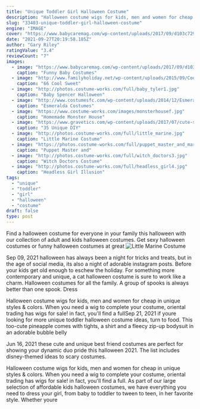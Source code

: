 ```yaml
---
title: "Unique Toddler Girl Halloween Costume"
description: "Halloween costume wigs for kids, men and women for cheap in unique styles & colors. When you need a wig to complete your costume, oriental trading has wigs for sale! in fact, you'll find a full"
slug: "33403-unique-toddler-girl-halloween-costume"
engine: "IMAGE"
cover: "https://www.babycaremag.com/wp-content/uploads/2017/09/d103c729413732c7000e8be9f599ed6a.jpg"
date: "2021-09-27T20:19:58.185Z"
author: "Gary Riley"
ratingValue: "3.4"
reviewCount: "7"
images:
  - image: "https://www.babycaremag.com/wp-content/uploads/2017/09/d103c729413732c7000e8be9f599ed6a.jpg"
    caption: "Funny Baby Costumes"
  - image: "http://www.familyholiday.net/wp-content/uploads/2015/09/Cool-Sweet-And-Funny-Toddler-Halloween-Costumes-Ideas-For-Your-Kids-48.jpg"
    caption: "66 Cool Sweet"
  - image: "http://photos.costume-works.com/full/baby_tyler1.jpg"
    caption: "Baby Spencer Halloween"
  - image: "http://www.costumesfc.com/wp-content/uploads/2014/12/Esmeralda-Adult-Costume.jpg"
    caption: "Esmeralda Costumes"
  - image: "https://www.costume-works.com/images/monsterhousef.jpg"
    caption: "Homemade Monster House"
  - image: "https://www.gravetics.com/wp-content/uploads/2017/07/cute-scarecrow-costume-tutu.jpg"
    caption: "35 Unique DIY"
  - image: "http://photos.costume-works.com/full/little_marine.jpg"
    caption: "Little Marine Costume"
  - image: "https://photos.costume-works.com/full/puppet_master_and_marionette.jpg"
    caption: "Puppet Master and"
  - image: "http://photos.costume-works.com/full/witch_doctors3.jpg"
    caption: "Witch Doctors Costume"
  - image: "http://photos.costume-works.com/full/headless_girl4.jpg"
    caption: "Headless Girl Illusion"
tags:
  - "unique"
  - "toddler"
  - "girl"
  - "halloween"
  - "costume"
draft: false
type: post
---
```


Find a halloween costume for everyone in your family this halloween with our collection of adult and kids halloween costumes. Get sexy halloween costumes or funny halloween costumes at great
![Little Marine Costume](http://photos.costume-works.com/full/little_marine.jpg "Little Marine Costume")

Sep 09, 2021 halloween has always been a night for tricks and treats, but in the age of social media, its also a night of adorable instagram posts. Before your kids get old enough to eschew the holiday. For something more contemporary and unique, a cat halloween costume is sure to work like a charm. Halloween costumes for all the family. A group of spooks is always better than one spook. Dress
<!--inArticleAds-->

<!--galleryOne-->

Halloween costume wigs for kids, men and women for cheap in unique styles & colors. When you need a wig to complete your costume, oriental trading has wigs for sale! in fact, you'll find a fullSep 21, 2021 if youre looking for more unique toddler halloween costume ideas, turn to food. This too-cute pineapple comes with tights, a shirt and a fleecy zip-up bodysuit in an adorable bubble belly
<!--inArticleAds-->

<!--galleryTwo-->

Jun 16, 2021 these cute and unique best friend costumes are perfect for showing your dynamic duo pride this halloween 2021. The list includes disney-themed ideas to scary costumes.
<!--galleryThree-->

Halloween costume wigs for kids, men and women for cheap in unique styles & colors. When you need a wig to complete your costume, oriental trading has wigs for sale! in fact, you'll find a full. As part of our large selection of affordable kids halloween costumes, we have everything you need to dress your girl, from baby to toddler to tween to teen, in her favorite style. Whether youre